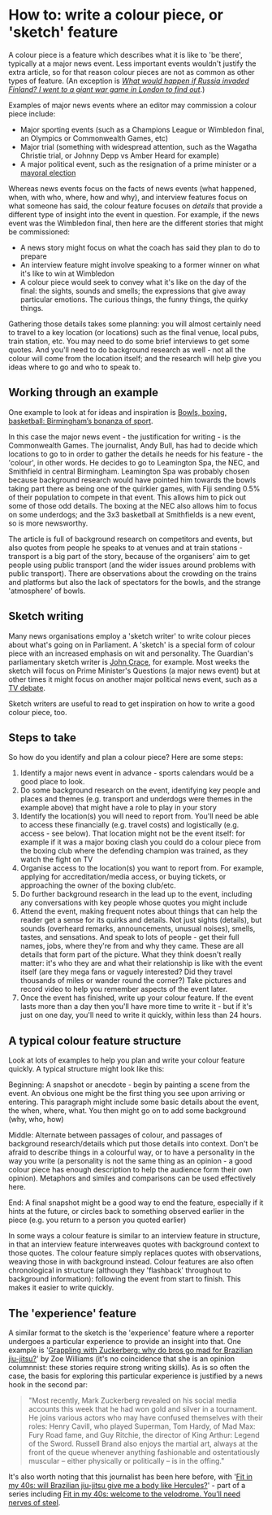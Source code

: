 # How to: write a colour piece, or 'sketch' feature

A colour piece is a feature which describes what it is like to 'be there', typically at a major news event. Less important events wouldn't justify the extra article, so for that reason colour pieces are not as common as other types of feature. (An exception is *[What would happen if Russia invaded Finland? I went to a giant war game in London to find out](https://www.theguardian.com/politics/2023/sep/30/what-would-happen-if-russia-invaded-finland-i-went-to-a-giant-war-game-in-london-to-find-out)*.)

Examples of major news events where an editor may commission a colour piece include:

* Major sporting events (such as a Champions League or Wimbledon final, an Olympics or Commonwealth Games, etc)
* Major trial (something with widespread attention, such as the Wagatha Christie trial, or Johnny Depp vs Amber Heard for example)
* A major political event, such as the resignation of a prime minister or a [mayoral election](https://www.birminghamdispatch.co.uk/p/a-day-of-high-drama-inside-the-toppling?utm_source=substack&publication_id=2048775&post_id=144326893&utm_medium=email&utm_content=share&utm_campaign=email-share&triggerShare=true&isFreemail=false&r=h8or&triedRedirect=true)

Whereas news events focus on the facts of news events (what happened, when, with who, where, how and why), and interview features focus on what someone has said, the colour feature focuses on *details* that provide a different type of insight into the event in question. For example, if the news event was the Wimbledon final, then here are the different stories that might be commissioned:

* A news story might focus on what the coach has said they plan to do to prepare
* An interview feature might involve speaking to a former winner on what it's like to win at Wimbledon
* A colour piece would seek to convey what it's like on the day of the final: the sights, sounds and smells; the expressions that give away particular emotions. The curious things, the funny things, the quirky things. 

Gathering those details takes some planning: you will almost certainly need to travel to a key location (or locations) such as the final venue, local pubs, train station, etc. You may need to do some brief interviews to get some quotes. And you'll need to do background research as well - not all the colour will come from the location itself; and the research will help give you ideas where to go and who to speak to.

## Working through an example

One example to look at for ideas and inspiration is [Bowls, boxing, basketball: Birmingham’s bonanza of sport](https://www.theguardian.com/sport/2022/jul/29/bowls-boxing-basketball-birminghams-bonanza-of-sport). 

In this case the major news event - the justification for writing - is the Commonwealth Games. The journalist, Andy Bull, has had to decide which locations to go to in order to gather the details he needs for his feature - the 'colour', in other words. He decides to go to Leamington Spa, the NEC, and Smithfield in central Birmingham. Leamington Spa was probably chosen because background research would have pointed him towards the bowls taking part there as being one of the quirkier games, with Fiji sending 0.5% of their population to compete in that event. This allows him to pick out some of those odd details. The boxing at the NEC also allows him to focus on some underdogs; and the 3x3 basketball at Smithfields is a new event, so is more newsworthy. 

The article is full of background research on competitors and events, but also quotes from people he speaks to at venues and at train stations - transport is a big part of the story, because of the organisers' aim to get people using public transport (and the wider issues around problems with public transport). There are observations about the crowding on the trains and platforms but also the lack of spectators for the bowls, and the strange 'atmosphere' of bowls. 

## Sketch writing

Many news organisations employ a 'sketch writer' to write colour pieces about what's going on in Parliament. A 'sketch' is a special form of colour piece with an increased emphasis on wit and personality. The Guardian's parliamentary sketch writer is [John Crace](https://www.theguardian.com/profile/johncrace), for example. Most weeks the sketch will focus on Prime Minister's Questions (a major news event) but at other times it might focus on another major political news event, such as a [TV debate](https://www.theguardian.com/politics/2022/jul/26/surreal-tv-debate-another-bizarre-moment-tory-leadership-contest).

Sketch writers are useful to read to get inspiration on how to write a good colour piece, too. 

## Steps to take

So how do you identify and plan a colour piece? Here are some steps:

1. Identify a major news event in advance - sports calendars would be a good place to look. 
2. Do some background research on the event, identifying key people and places and themes (e.g. transport and underdogs were themes in the example above) that might have a role to play in your story
3. Identify the location(s) you will need to report from. You'll need be able to access these financially (e.g. travel costs) and logistically (e.g. access - see below). That location might not be the event itself: for example if it was a major boxing clash you could do a colour piece from the boxing club where the defending champion was trained, as they watch the fight on TV
4. Organise access to the location(s) you want to report from. For example, applying for accreditation/media access, or buying tickets, or approaching the owner of the boxing club/etc.
5. Do further background research in the lead up to the event, including any conversations with key people whose quotes you might include
6. Attend the event, making frequent notes about things that can help the reader get a sense for its quirks and details. Not just sights (details), but sounds (overheard remarks, announcements, unusual noises), smells, tastes, and sensations. And speak to lots of people - get their full names, jobs, where they're from and why they came. These are all details that form part of the picture. What they think doesn't really matter: it's who they are and what their relationship is like with the event itself (are they mega fans or vaguely interested? Did they travel thousands of miles or wander round the corner?) Take pictures and record video to help you remember aspects of the event later.
7. Once the event has finished, write up your colour feature. If the event lasts more than a day then you'll have more time to write it - but if it's just on one day, you'll need to write it quickly, within less than 24 hours. 

## A typical colour feature structure

Look at lots of examples to help you plan and write your colour feature quickly. A typical structure might look like this:

Beginning: A snapshot or anecdote - begin by painting a scene from the event. An obvious one might be the first thing you see upon arriving or entering. This paragraph might include some basic details about the event, the when, where, what. You then might go on to add some background (why, who, how)

Middle: Alternate between passages of colour, and passages of background research/details which put those details into context. Don't be afraid to describe things in a colourful way, or to have a personality in the way you write (a personality is not the same thing as an opinion - a good colour piece has enough description to help the audience form their own opinion). Metaphors and similes and comparisons can be used effectively here. 

End: A final snapshot might be a good way to end the feature, especially if it hints at the future, or circles back to something observed earlier in the piece (e.g. you return to a person you quoted earlier)

In some ways a colour feature is similar to an interview feature in structure, in that an interview feature interweaves quotes with background context to those quotes. The colour feature simply replaces quotes with observations, weaving those in with background instead. Colour features are also often chronological in structure (although they 'flashback' throughout to background information): following the event from start to finish. This makes it easier to write quickly. 

## The 'experience' feature

A similar format to the sketch is the 'experience' feature where a reporter undergoes a particular experience to provide an insight into that. One example is '[Grappling with Zuckerberg: why do bros go mad for Brazilian jiu-jitsu?](https://www.theguardian.com/lifeandstyle/2023/may/12/grappling-with-zuckerberg-why-do-bros-go-mad-for-brazilian-jiu-jitsu)' by Zoe Williams (it's no coincidence that she is an opinion columnnist: these stories require strong writing skills). As is so often the case, the basis for exploring this particular experience is justified by a news hook in the second par: 

> "Most recently, Mark Zuckerberg revealed on his social media accounts this week that he had won gold and silver in a tournament. He joins various actors who may have confused themselves with their roles: Henry Cavill, who played Superman, Tom Hardy, of Mad Max: Fury Road fame, and Guy Ritchie, the director of King Arthur: Legend of the Sword. Russell Brand also enjoys the martial art, always at the front of the queue whenever anything fashionable and ostentatiously muscular – either physically or politically – is in the offing."

It's also worth noting that this journalist has been here before, with '[Fit in my 40s: will Brazilian jiu-jitsu give me a body like Hercules?](https://www.theguardian.com/lifeandstyle/2019/sep/14/fit-in-my-40s-brazilian-jiujitsu-zoe-williams)' - part of a series including [Fit in my 40s: welcome to the velodrome. You’ll need nerves of steel](https://www.theguardian.com/lifeandstyle/2019/jul/27/fit-in-40s-velodrome-need-nerves-of-steel-zoe-williams).
